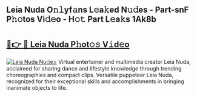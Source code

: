 ## Leia Nuda O𝚗𝚕yf𝚊ns L𝚎a𝚔ed N𝚞𝚍es - Part-snF P𝚑𝚘tos Vi𝚍𝚎o - H𝚘𝚝 Part L𝚎a𝚔s 1Ak8b

# <h2><a href="http://kf6cc1.oniu.top/?m=Leia+Nuda">🔗👉 🔴 Leia Nuda P𝚑ot𝚘𝚜 V𝚒d𝚎o</a></h2>

[![Leia Nuda Nu𝚍e𝚜](https://i.imgur.com/0qMVB7G.gif)](http://kf6cc1.oniu.top/?m=Leia+Nuda)
Virtual entertainer and multimedia creator Leia Nuda, acclaimed for sharing dance and lifestyle knowledge through trending choreographies and compact clips. Versatile puppeteer Leia Nuda, recognized for their exceptional skills and accomplishments in bringing inanimate objects to life.  
